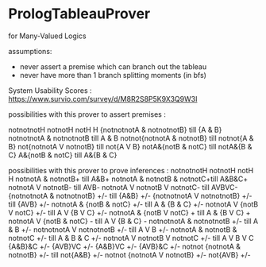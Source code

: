 # PrologTableauProver
for Many-Valued Logics

assumptions: 
- never assert a premise which can branch out the tableau
- never have more than 1 branch splitting moments (in bfs)

System Usability Scores : 
https://www.survio.com/survey/d/M8R2S8P5K9X3Q9W3I

possibilities with this prover to assert premises : 

notnotnotH
notnotH
notH
H
{notnotnotA & notnotnotB} till
{A & B}
notnotnotA & notnotnotB till
A & B
notnot{notnotA & notnotB} till
notnot{A & B}
not{notnotA V notnotB} till
not{A V B}
notA&{notB & notC} till
notA&{B & C}
A&{notB & notC} till
A&{B & C}

possibilities with this prover to prove inferences : 
notnotnotH
notnotH
notH
H
notnotA & notnotB+ till
A&B+
notnotA & notnotB & notnotC+till
A&B&C+
notnotA V notnotB- till
AVB-
notnotA V notnotB V notnotC- till
AVBVC-
{notnotnotA & notnotnotB} +/- till
{A&B} +/-
{notnotnotA V notnotnotB} +/- till
{AVB} +/-
notnotA & {notB & notC} +/- till
A & {B & C} +/-
notnotA V {notB V notC} +/- till
A V {B V C} +/-
notnotA & {notB V notC} + till
A & {B V C} +
notnotA V {notB & notC} - till
A V {B & C} -
notnotnotA & notnotnotB +/- till
A & B +/-
notnotnotA V notnotnotB +/- till
A V B +/-
notnotA & notnotB & notnotC +/- till
A & B & C +/-
notnotA V notnotB V notnotC +/-  till
A V B V C
{A&B}&C +/-
{AVB}VC +/-
{A&B}VC +/-
{AVB}&C +/-
notnot {notnotA & notnotB} +/- till
not{A&B} +/-
notnot {notnotA V notnotB} +/-
not{AVB} +/-


